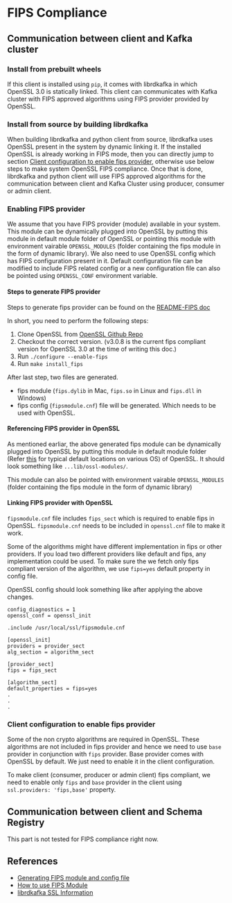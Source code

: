 # FIPS Compliance

## Communication between client and Kafka cluster

### Install from prebuilt wheels

If this client is installed using `pip`, it comes with librdkafka in which OpenSSL 3.0 is statically linked. This client can communicates with Kafka cluster with FIPS approved algorithms using FIPS provider provided by OpenSSL.


### Install from source by building librdkafka

When building librdkafka and python client from source, librdkafka uses OpenSSL present in the system by dynamic linking it. If the installed OpenSSL is already working in FIPS mode, then you can directly jump to section [Client configuration to enable fips provider](#client-configuration-to-enable-fips-provider), otherwise use below steps to make system OpenSSL FIPS compliance. Once that is done, librdkafka and python client will use FIPS approved algorithms for the communication between client and Kafka Cluster using producer, consumer or admin client.

### Enabling FIPS provider

We assume that you have FIPS provider (module) available in your system. This module can be dynamically plugged into OpenSSL by putting this module in default module folder of OpenSSL or pointing this module with environment vairable `OPENSSL_MODULES` (folder containing the fips module in the form of dynamic library). We also need to use OpenSSL config which has FIPS configuration present in it. Default configuration file can be modified to include FIPS related config or a new configuration file can also be pointed using `OPENSSL_CONF` environment variable.

#### Steps to generate FIPS provider

Steps to generate fips provider can be found on the [README-FIPS doc](https://github.com/openssl/openssl/blob/openssl-3.0.8/README-FIPS.md)

In short, you need to perform the following steps:

1) Clone OpenSSL from [OpenSSL Github Repo](https://github.com/openssl/openssl)
2) Checkout the correct version. (v3.0.8 is the current fips compliant version for OpenSSL 3.0 at the time of writing this doc.)
3) Run `./configure --enable-fips`
4) Run `make install_fips`

After last step, two files are generated.
* fips module (`fips.dylib` in Mac, `fips.so` in Linux and `fips.dll` in Windows)
* fips config (`fipsmodule.cnf`) file will be generated. Which needs to be used with OpenSSL.

#### Referencing FIPS provider in OpenSSL

As mentioned earliar, the above generated fips module can be dynamically plugged into OpenSSL by putting this module in default module folder (Refer [this](https://github.com/confluentinc/librdkafka/blob/master/INTRODUCTION.md#ssl) for typical default locations on various OS) of OpenSSL. It should look something like `...lib/ossl-modules/`.

This module can also be pointed with environment vairable `OPENSSL_MODULES` (folder containing the fips module in the form of dynamic library)

#### Linking FIPS provider with OpenSSL

`fipsmodule.cnf` file includes `fips_sect` which is required to enable fips in OpenSSL. `fipsmodule.cnf` needs to be included in `openssl.cnf` file to make it work.

Some of the algorithms might have different implementation in fips or other providers. If you load two different providers like default and fips, any implementation could be used. To make sure the we fetch only fips compliant version of the algorithm, we use `fips=yes` default property in config file.

OpenSSL config should look something like after applying the above changes.

```
config_diagnostics = 1
openssl_conf = openssl_init

.include /usr/local/ssl/fipsmodule.cnf

[openssl_init]
providers = provider_sect
alg_section = algorithm_sect

[provider_sect]
fips = fips_sect

[algorithm_sect]
default_properties = fips=yes
.
.
.
```

### Client configuration to enable fips provider

Some of the non crypto algorithms are required in OpenSSL. These algorithms are not included in fips provider and hence we need to use `base` provider in conjunction with `fips` provider. Base provider comes with OpenSSL by default. We just need to enable it in the client configuration.

To make client (consumer, producer or admin client) fips compliant, we need to enable only `fips` and `base` provider in the client using `ssl.providers: 'fips,base'` property.


## Communication between client and Schema Registry

This part is not tested for FIPS compliance right now.

## References
* [Generating FIPS module and config file](https://github.com/openssl/openssl/blob/openssl-3.0.8/README-FIPS.md)
* [How to use FIPS Module](https://www.openssl.org/docs/man3.0/man7/fips_module.html)
* [librdkafka SSL Information](https://github.com/confluentinc/librdkafka/blob/master/INTRODUCTION.md#ssl)
